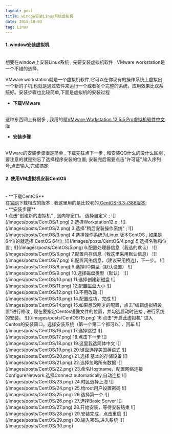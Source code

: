 ```yaml
---
layout: post
title: window安装Linux系统虚拟机
date: 2015-10-03 
tag: Linux
---
```


#### 1. window安装虚拟机 
</br>
想要在window上安装Linux系统 , 先要安装虚拟机软件 , VMware workstation是一个不错的选择。

VMware workstation就是一个虚拟机软件,它可以在你现有的操作系统上虚拟出一个新的子机,也就是通过软件来运行一个或者多个完整的系统，应用效果比双系统好。安装步骤也比较简单,下面是虚拟机的安装过程


 - **下载VMware**
</br>
这种东西网上有很多 , 我用的是<a href="http://pan.baidu.com/s/1eSekjtg" target="_black">VMware Workstation 12.5.5 Pro虚拟机软件中文版</a>

 - **安装步骤**
</br>
VMware的安装步骤很是简单 , 下载完狂点下一步 , 和安装QQ什么的没什么区别 , 要注意的就是别忘了选择程序安装的位置; 安装完后需要点击"许可证",输入序列号,点击输入,完成搞定;

#### 2. 使用VM虚拟机安装CentOS

</br>
 - **下载CentOS**
</br>
在<a href="https://wiki.centos.org/Download" target="_black">官网</a>下载相应的版本 , 我这里用的是比较老的<a href="http://pan.baidu.com/s/1bp9y1XX" target="_black" > CentOS-6.3-i386版本</a>;
</br>
 - **安装步骤**
</br>
1.点击"创建新的虚拟机" , 到向导窗口。 选择自定义 ;
![](/images/posts/CentOS/1.png)
2.选择Workstation12.x ;
![](/images/posts/CentOS/2.png)
3.选择"稍后安装操作系统" ;
![](/images/posts/CentOS/3.png)
4.选择操作系统为Linux,版本CentOS , 如果是64位的就选择 CentOS 64位;
![](/images/posts/CentOS/4.png)
5.选择名称和位置 ;
![](/images/posts/CentOS/5.png)
6.配置处理器信息（我选的默认）
![](/images/posts/CentOS/6.png)
7.配置内存信息（我这里采用默认信息）
![](/images/posts/CentOS/7.png)
8.配置网络信息，(建议采用桥连)，下一步。
![](/images/posts/CentOS/8.png)
9.选择I/O类型（默认设置）
![](/images/posts/CentOS/9.png)
10.选择磁盘类型（默认）
![](/images/posts/CentOS/10.png)
11.选择创建新磁盘
![](/images/posts/CentOS/11.png)
12.配置磁盘大小
![](/images/posts/CentOS/12.png)
13.不用改动
![](/images/posts/CentOS/13.png)
14.配置成功，完成
![](/images/posts/CentOS/14.png)
15.如果想改刚才的配置，点击"编辑虚拟机设置"进行修改 , 现在要指定Centos镜像文件的位置，并勾选启动时链接 , 进行系统的安装。
![](/images/posts/CentOS/15.png)
16.点击"开启此虚拟机" 进入Centos的安装窗口。选择安装系统（第一个第二个都可以），回车
![](/images/posts/CentOS/16.png)
17.选择跳过
![](/images/posts/CentOS/17.png)
18.点击下一步
![](/images/posts/CentOS/18.png)
19.这里我选简体中文
![](/images/posts/CentOS/19.png)
20.键盘选择美国英语式
![](/images/posts/CentOS/20.png)
21.选择 基本的存储设备
![](/images/posts/CentOS/21.png)
22.选择忽略所有数据
![](/images/posts/CentOS/22.png)
23.命名Hostname，配置网络连接ConfigureNetwork.选择Connect automatically,自动连接
![](/images/posts/CentOS/23.png)
24.时区选择上海
![](/images/posts/CentOS/24.png)
25.给root用户设置密码
![](/images/posts/CentOS/25.png)
26.选择第一个
![](/images/posts/CentOS/26.png)
27.选择Basic Server
![](/images/posts/CentOS/27.png)
28.开始安装，等待安装结束
![](/images/posts/CentOS/28.png)
29.安装完成，点击重启
![](/images/posts/CentOS/29.png)
30.输入密码,进入系统
![](/images/posts/CentOS/30.png)
